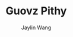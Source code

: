 ---
title: "Guovz Pithy"
github: https://github.com/guovz/pithy
demo: http://www.guovz.com
author: Jaylin Wang
draft: true
ssg:
  - Jekyll
cms:
  - No Cms
---